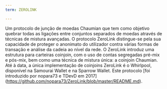 ```yaml
---
term: ZEROLINK

---
```

Um protocolo de junção de moedas Chaumian que tem como objetivo quebrar todas as ligações entre conjuntos separados de moedas através de técnicas de mistura avançadas. O protocolo ZeroLink distingue-se pela sua capacidade de proteger o anonimato do utilizador contra várias formas de transação e análise da cadeia ao nível da rede. O ZeroLink introduz uma estrutura para carteiras coinjoin, com o uso de contas segregadas pré-mix e pós-mix, bem como uma técnica de mistura única: a coinjoin Chaumian. Até à data, a única implementação de coinjoins ZeroLink é o Whirlpool, disponível na Samourai Wallet e na Sparrow Wallet. Este protocolo [foi introduzido por nopara73 e TDevD em 2017] (https://github.com/nopara73/ZeroLink/blob/master/README.md).